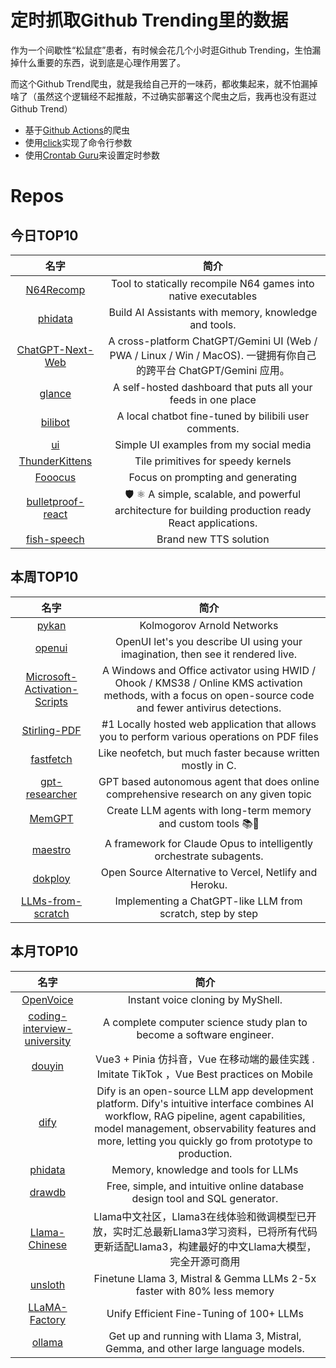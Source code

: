 # 定时抓取Github Trending里的数据

作为一个间歇性“松鼠症”患者，有时候会花几个小时逛Github Trending，生怕漏掉什么重要的东西，说到底是心理作用罢了。

而这个Github Trend爬虫，就是我给自己开的一味药，都收集起来，就不怕漏掉啥了（虽然这个逻辑经不起推敲，不过确实部署这个爬虫之后，我再也没有逛过Github Trend）

* 基于[Github Actions](https://docs.github.com/en/actions)的爬虫
* 使用[click](https://github.com/pallets/click)实现了命令行参数
* 使用[Crontab Guru](https://crontab.guru/)来设置定时参数

# Repos
## 今日TOP10 
<!-- START OF DAILY_TOP10_REPOS -->
| 名字 | 简介 |
| :----: | :----: |
| [N64Recomp](https://github.com/Mr-Wiseguy/N64Recomp) | Tool to statically recompile N64 games into native executables |
| [phidata](https://github.com/phidatahq/phidata) | Build AI Assistants with memory, knowledge and tools. |
| [ChatGPT-Next-Web](https://github.com/ChatGPTNextWeb/ChatGPT-Next-Web) | A cross-platform ChatGPT/Gemini UI (Web / PWA / Linux / Win / MacOS). 一键拥有你自己的跨平台 ChatGPT/Gemini 应用。 |
| [glance](https://github.com/glanceapp/glance) | A self-hosted dashboard that puts all your feeds in one place |
| [bilibot](https://github.com/linyiLYi/bilibot) | A local chatbot fine-tuned by bilibili user comments. |
| [ui](https://github.com/atherosai/ui) | Simple UI examples from my social media |
| [ThunderKittens](https://github.com/HazyResearch/ThunderKittens) | Tile primitives for speedy kernels |
| [Fooocus](https://github.com/lllyasviel/Fooocus) | Focus on prompting and generating |
| [bulletproof-react](https://github.com/alan2207/bulletproof-react) | 🛡️ ⚛️ A simple, scalable, and powerful architecture for building production ready React applications. |
| [fish-speech](https://github.com/fishaudio/fish-speech) | Brand new TTS solution |
<!-- END OF DAILY_TOP10_REPOS -->

## 本周TOP10
<!-- START OF WEEKLY_TOP10_REPOS -->
| 名字 | 简介 |
| :----: | :----: |
| [pykan](https://github.com/KindXiaoming/pykan) | Kolmogorov Arnold Networks |
| [openui](https://github.com/wandb/openui) | OpenUI let's you describe UI using your imagination, then see it rendered live. |
| [Microsoft-Activation-Scripts](https://github.com/massgravel/Microsoft-Activation-Scripts) | A Windows and Office activator using HWID / Ohook / KMS38 / Online KMS activation methods, with a focus on open-source code and fewer antivirus detections. |
| [Stirling-PDF](https://github.com/Stirling-Tools/Stirling-PDF) | #1 Locally hosted web application that allows you to perform various operations on PDF files |
| [fastfetch](https://github.com/fastfetch-cli/fastfetch) | Like neofetch, but much faster because written mostly in C. |
| [gpt-researcher](https://github.com/assafelovic/gpt-researcher) | GPT based autonomous agent that does online comprehensive research on any given topic |
| [MemGPT](https://github.com/cpacker/MemGPT) | Create LLM agents with long-term memory and custom tools 📚🦙 |
| [maestro](https://github.com/Doriandarko/maestro) | A framework for Claude Opus to intelligently orchestrate subagents. |
| [dokploy](https://github.com/Dokploy/dokploy) | Open Source Alternative to Vercel, Netlify and Heroku. |
| [LLMs-from-scratch](https://github.com/rasbt/LLMs-from-scratch) | Implementing a ChatGPT-like LLM from scratch, step by step |
<!-- END OF WEEKLY_TOP10_REPOS -->

## 本月TOP10
<!-- START OF MONTHLY_TOP10_REPOS -->
| 名字 | 简介 |
| :----: | :----: |
| [OpenVoice](https://github.com/myshell-ai/OpenVoice) | Instant voice cloning by MyShell. |
| [coding-interview-university](https://github.com/jwasham/coding-interview-university) | A complete computer science study plan to become a software engineer. |
| [douyin](https://github.com/zyronon/douyin) | Vue3 + Pinia 仿抖音，Vue 在移动端的最佳实践 . Imitate TikTok ，Vue Best practices on Mobile |
| [dify](https://github.com/langgenius/dify) | Dify is an open-source LLM app development platform. Dify's intuitive interface combines AI workflow, RAG pipeline, agent capabilities, model management, observability features and more, letting you quickly go from prototype to production. |
| [phidata](https://github.com/phidatahq/phidata) | Memory, knowledge and tools for LLMs |
| [drawdb](https://github.com/drawdb-io/drawdb) | Free, simple, and intuitive online database design tool and SQL generator. |
| [Llama-Chinese](https://github.com/LlamaFamily/Llama-Chinese) | Llama中文社区，Llama3在线体验和微调模型已开放，实时汇总最新Llama3学习资料，已将所有代码更新适配Llama3，构建最好的中文Llama大模型，完全开源可商用 |
| [unsloth](https://github.com/unslothai/unsloth) | Finetune Llama 3, Mistral & Gemma LLMs 2-5x faster with 80% less memory |
| [LLaMA-Factory](https://github.com/hiyouga/LLaMA-Factory) | Unify Efficient Fine-Tuning of 100+ LLMs |
| [ollama](https://github.com/ollama/ollama) | Get up and running with Llama 3, Mistral, Gemma, and other large language models. |
<!-- END OF MONTHLY_TOP10_REPOS -->
